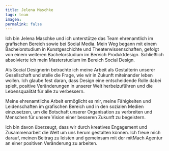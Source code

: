 ```yaml
---
title: Jelena Maschke
tags: team
imagen:
permalink: false
---
```


Ich bin Jelena Maschke und ich unterstütze das Team ehrenamtlich im grafischen Bereich sowie bei Social Media. Mein Weg begann mit einem Bachelorstudium in Kunstgeschichte und Theaterwissenschaften, gefolgt von einem weiteren Bachelorstudium im Bereich Produktdesign. Schließlich absolvierte ich mein Masterstudium im Bereich Social Design.

Als Social Designerin betrachte ich meine Arbeit als Gestalterin unserer Gesellschaft und stelle die Frage, wie wir in Zukunft miteinander leben wollen. Ich glaube fest daran, dass Design eine entscheidende Rolle dabei spielt, positive Veränderungen in unserer Welt herbeizuführen und die Lebensqualität für alle zu verbessern.

Meine ehrenamtliche Arbeit ermöglicht es mir, meine Fähigkeiten und Leidenschaften im grafischen Bereich und in den sozialen Medien einzusetzen, um die Botschaft unserer Organisation zu verbreiten und Menschen für unsere Vision einer besseren Zukunft zu begeistern.

Ich bin davon überzeugt, dass wir durch kreatives Engagement und Zusammenarbeit die Welt um uns herum gestalten können. Ich freue mich darauf, meinen Beitrag zu leisten und gemeinsam mit der mitMach Agentur an einer positiven Veränderung zu arbeiten.
